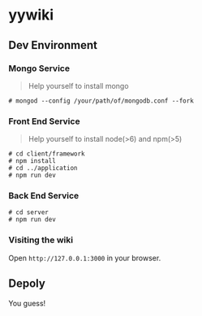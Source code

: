 # yywiki

## Dev Environment

### Mongo Service

> Help yourself to install mongo

```
# mongod --config /your/path/of/mongodb.conf --fork
```

### Front End Service

> Help yourself to install node(>6) and npm(>5)

```
# cd client/framework
# npm install
# cd ../application
# npm run dev
```

### Back End Service 

```
# cd server
# npm run dev
```

### Visiting the wiki

Open `http://127.0.0.1:3000` in your browser.

## Depoly

You guess!